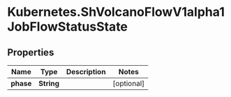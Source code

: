 # Kubernetes.ShVolcanoFlowV1alpha1JobFlowStatusState

## Properties

Name | Type | Description | Notes
------------ | ------------- | ------------- | -------------
**phase** | **String** |  | [optional] 


